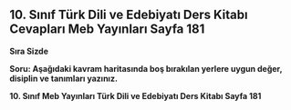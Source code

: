 ## 10. Sınıf Türk Dili ve Edebiyatı Ders Kitabı Cevapları Meb Yayınları Sayfa 181

**Sıra Sizde**

**Soru: Aşağıdaki kavram haritasında boş bırakılan yerlere uygun değer, disiplin ve tanımları yazınız.**

**10. Sınıf Meb Yayınları Türk Dili ve Edebiyatı Ders Kitabı Sayfa 181**